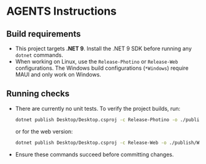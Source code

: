 # AGENTS Instructions

## Build requirements
- This project targets **.NET 9**. Install the .NET 9 SDK before running any `dotnet` commands.
- When working on Linux, use the `Release-Photino` or `Release-Web` configurations. The Windows build configurations (`*Windows`) require MAUI and only work on Windows.

## Running checks
- There are currently no unit tests. To verify the project builds, run:
  ```bash
  dotnet publish Desktop/Desktop.csproj -c Release-Photino -o ./publish/Photino-Linux
  ```
  or for the web version:
  ```bash
  dotnet publish Desktop/Desktop.csproj -c Release-Web -o ./publish/Web-Linux
  ```
- Ensure these commands succeed before committing changes.

